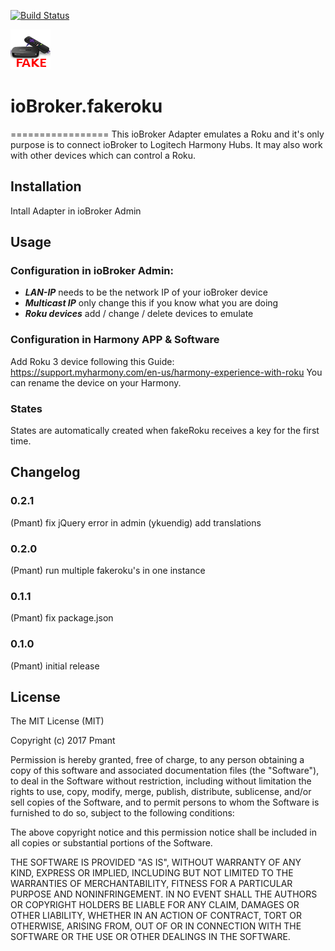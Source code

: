 [![Build Status](https://travis-ci.org/Pmant/ioBroker.fakeroku.svg?branch=master)](https://travis-ci.org/Pmant/ioBroker.fakeroku)

![Logo](admin/fakeroku.png)
# ioBroker.fakeroku
=================
This ioBroker Adapter emulates a Roku and it's only purpose is to connect ioBroker to Logitech Harmony Hubs. 
It may also work with other devices which can control a Roku.

## Installation
Intall Adapter in ioBroker Admin

## Usage

### Configuration in ioBroker Admin:
- ***LAN-IP*** needs to be the network IP of your ioBroker device
- ***Multicast IP*** only change this if you know what you are doing
- ***Roku devices*** add / change / delete devices to emulate

### Configuration in Harmony APP & Software
Add Roku 3 device following this Guide:
https://support.myharmony.com/en-us/harmony-experience-with-roku
You can rename the device on your Harmony.

### States
States are automatically created when fakeRoku receives a key for the first time.

## Changelog

### 0.2.1
  (Pmant) fix jQuery error in admin
  (ykuendig) add translations

### 0.2.0
  (Pmant) run multiple fakeroku's in one instance

### 0.1.1
  (Pmant) fix package.json

### 0.1.0
  (Pmant) initial release
  
## License
The MIT License (MIT)

Copyright (c) 2017 Pmant

Permission is hereby granted, free of charge, to any person obtaining a copy
of this software and associated documentation files (the "Software"), to deal
in the Software without restriction, including without limitation the rights
to use, copy, modify, merge, publish, distribute, sublicense, and/or sell
copies of the Software, and to permit persons to whom the Software is
furnished to do so, subject to the following conditions:

The above copyright notice and this permission notice shall be included in
all copies or substantial portions of the Software.

THE SOFTWARE IS PROVIDED "AS IS", WITHOUT WARRANTY OF ANY KIND, EXPRESS OR
IMPLIED, INCLUDING BUT NOT LIMITED TO THE WARRANTIES OF MERCHANTABILITY,
FITNESS FOR A PARTICULAR PURPOSE AND NONINFRINGEMENT. IN NO EVENT SHALL THE
AUTHORS OR COPYRIGHT HOLDERS BE LIABLE FOR ANY CLAIM, DAMAGES OR OTHER
LIABILITY, WHETHER IN AN ACTION OF CONTRACT, TORT OR OTHERWISE, ARISING FROM,
OUT OF OR IN CONNECTION WITH THE SOFTWARE OR THE USE OR OTHER DEALINGS IN
THE SOFTWARE.
